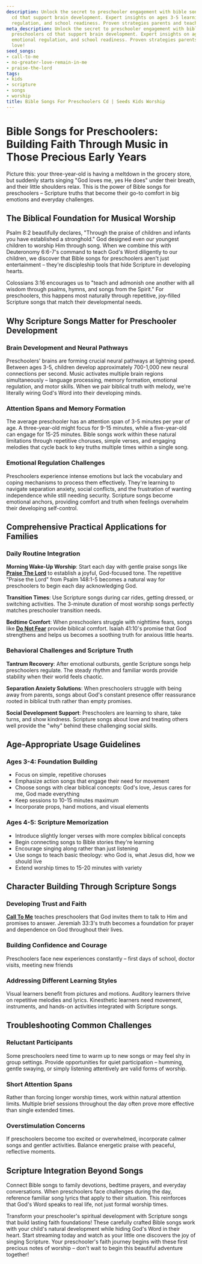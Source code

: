 ```yaml
---
description: Unlock the secret to preschooler engagement with bible songs for preschoolers
  cd that support brain development. Expert insights on ages 3-5 learning, emotional
  regulation, and school readiness. Proven strategies parents and teachers love!
meta_description: Unlock the secret to preschooler engagement with bible songs for
  preschoolers cd that support brain development. Expert insights on ages 3-5 learning,
  emotional regulation, and school readiness. Proven strategies parents and teachers
  love!
seed_songs:
- call-to-me
- no-greater-love-remain-in-me
- praise-the-lord
tags:
- kids
- scripture
- songs
- worship
title: Bible Songs For Preschoolers Cd | Seeds Kids Worship
---
```

# Bible Songs for Preschoolers: Building Faith Through Music in Those Precious Early Years

Picture this: your three-year-old is having a meltdown in the grocery store, but suddenly starts singing "God loves me, yes He does" under their breath, and their little shoulders relax. This is the power of Bible songs for preschoolers – Scripture truths that become their go-to comfort in big emotions and everyday challenges.

## The Biblical Foundation for Musical Worship

Psalm 8:2 beautifully declares, "Through the praise of children and infants you have established a stronghold." God designed even our youngest children to worship Him through song. When we combine this with Deuteronomy 6:6-7's command to teach God's Word diligently to our children, we discover that Bible songs for preschoolers aren't just entertainment – they're discipleship tools that hide Scripture in developing hearts.

Colossians 3:16 encourages us to "teach and admonish one another with all wisdom through psalms, hymns, and songs from the Spirit." For preschoolers, this happens most naturally through repetitive, joy-filled Scripture songs that match their developmental needs.

## Why Scripture Songs Matter for Preschooler Development

### Brain Development and Neural Pathways

Preschoolers' brains are forming crucial neural pathways at lightning speed. Between ages 3-5, children develop approximately 700-1,000 new neural connections per second. Music activates multiple brain regions simultaneously – language processing, memory formation, emotional regulation, and motor skills. When we pair biblical truth with melody, we're literally wiring God's Word into their developing minds.

### Attention Spans and Memory Formation

The average preschooler has an attention span of 3-5 minutes per year of age. A three-year-old might focus for 9-15 minutes, while a five-year-old can engage for 15-25 minutes. Bible songs work within these natural limitations through repetitive choruses, simple verses, and engaging melodies that cycle back to key truths multiple times within a single song.

### Emotional Regulation Challenges

Preschoolers experience intense emotions but lack the vocabulary and coping mechanisms to process them effectively. They're learning to navigate separation anxiety, social conflicts, and the frustration of wanting independence while still needing security. Scripture songs become emotional anchors, providing comfort and truth when feelings overwhelm their developing self-control.

## Comprehensive Practical Applications for Families

### Daily Routine Integration

**Morning Wake-Up Worship**: Start each day with gentle praise songs like **[Praise The Lord](https://seedskidsworship.com/product/praise-the-lord-psalm-1451-5/)** to establish a joyful, God-focused tone. The repetitive "Praise the Lord" from Psalm 148:1-5 becomes a natural way for preschoolers to begin each day acknowledging God.

**Transition Times**: Use Scripture songs during car rides, getting dressed, or switching activities. The 3-minute duration of most worship songs perfectly matches preschooler transition needs.

**Bedtime Comfort**: When preschoolers struggle with nighttime fears, songs like **[Do Not Fear](https://seedskidsworship.com/product/do-not-fear-isaiah-4110-2/)** provide biblical comfort. Isaiah 41:10's promise that God strengthens and helps us becomes a soothing truth for anxious little hearts.

### Behavioral Challenges and Scripture Truth

**Tantrum Recovery**: After emotional outbursts, gentle Scripture songs help preschoolers regulate. The steady rhythm and familiar words provide stability when their world feels chaotic.

**Separation Anxiety Solutions**: When preschoolers struggle with being away from parents, songs about God's constant presence offer reassurance rooted in biblical truth rather than empty promises.

**Social Development Support**: Preschoolers are learning to share, take turns, and show kindness. Scripture songs about love and treating others well provide the "why" behind these challenging social skills.

## Age-Appropriate Usage Guidelines

### Ages 3-4: Foundation Building
- Focus on simple, repetitive choruses
- Emphasize action songs that engage their need for movement
- Choose songs with clear biblical concepts: God's love, Jesus cares for me, God made everything
- Keep sessions to 10-15 minutes maximum
- Incorporate props, hand motions, and visual elements

### Ages 4-5: Scripture Memorization
- Introduce slightly longer verses with more complex biblical concepts
- Begin connecting songs to Bible stories they're learning
- Encourage singing along rather than just listening
- Use songs to teach basic theology: who God is, what Jesus did, how we should live
- Extend worship times to 15-20 minutes with variety

## Character Building Through Scripture Songs

### Developing Trust and Faith
**[Call To Me](https://seedskidsworship.com/product/ask-seek-knock-matthew-77-8-2/)** teaches preschoolers that God invites them to talk to Him and promises to answer. Jeremiah 33:3's truth becomes a foundation for prayer and dependence on God throughout their lives.

### Building Confidence and Courage
Preschoolers face new experiences constantly – first days of school, doctor visits, meeting new friends

### Addressing Different Learning Styles
Visual learners benefit from pictures and motions. Auditory learners thrive on repetitive melodies and lyrics. Kinesthetic learners need movement, instruments, and hands-on activities integrated with Scripture songs.

## Troubleshooting Common Challenges

### Reluctant Participants
Some preschoolers need time to warm up to new songs or may feel shy in group settings. Provide opportunities for quiet participation – humming, gentle swaying, or simply listening attentively are valid forms of worship.

### Short Attention Spans
Rather than forcing longer worship times, work within natural attention limits. Multiple brief sessions throughout the day often prove more effective than single extended times.

### Overstimulation Concerns
If preschoolers become too excited or overwhelmed, incorporate calmer songs and gentler activities. Balance energetic praise with peaceful, reflective moments.

## Scripture Integration Beyond Songs

Connect Bible songs to family devotions, bedtime prayers, and everyday conversations. When preschoolers face challenges during the day, reference familiar song lyrics that apply to their situation. This reinforces that God's Word speaks to real life, not just formal worship times.

Transform your preschooler's spiritual development with Scripture songs that build lasting faith foundations! These carefully crafted Bible songs work with your child's natural development while hiding God's Word in their heart. Start streaming today and watch as your little one discovers the joy of singing Scripture. Your preschooler's faith journey begins with these first precious notes of worship – don't wait to begin this beautiful adventure together!

<script type="application/ld+json">
{
  "@context": "https://schema.org",
  "@type": "Article",
  "headline": "Bible Songs For Preschoolers Cd",
  "author": {
    "@type": "Organization",
    "name": "Seeds Kids Worship"
  },
  "publisher": {
    "@type": "Organization",
    "name": "Seeds Kids Worship",
    "logo": {
      "@type": "ImageObject",
      "url": "https://seedskidsworship.com/logo.png"
    }
  },
  "datePublished": "2025-09-02T17:45:29.962375",
  "dateModified": "2025-09-02T17:45:29.962398",
  "description": "Unlock the secret to preschooler engagement with bible songs for preschoolers cd that support brain development. Expert insights on ages 3-5 learning, emotional",
  "mainEntityOfPage": {
    "@type": "WebPage",
    "@id": "https://seedskidsworship.com/activities/bible-songs-for-preschoolers-cd/"
  }
}
</script>

<script type="application/ld+json">
{
  "@context": "https://schema.org",
  "@type": "Product",
  "name": "Call To Me",
  "description": "Encouraging song based on God's invitation to call on Him and He will answer with great and unsearchable things",
  "url": "https://seedskidsworship.com/product/ask-seek-knock-matthew-77-8-2/",
  "brand": {
    "@type": "Brand",
    "name": "Seeds Kids Worship"
  },
  "category": "Children's Christian Music",
  "album": "Seeds of Courage"
}
</script>

<script type="application/ld+json">
{
  "@context": "https://schema.org",
  "@type": "Product",
  "name": "No Greater Love (Remain in Me)",
  "description": "Upbeat scripture song from Psalm 62:1–2 reminding us to trust in God's steadfast love and not be shaken.",
  "url": "https://seedskidsworship.com/product/no-greater-love-remain-in-me-john-1513-14-2/",
  "brand": {
    "@type": "Brand",
    "name": "Seeds Kids Worship"
  },
  "category": "Children's Christian Music",
  "album": "Seeds of Faith"
}
</script>

<script type="application/ld+json">
{
  "@context": "https://schema.org",
  "@type": "Product",
  "name": "Praise The Lord",
  "description": "Joyful praise song encouraging all creation to praise the Lord from Psalm 148:1-5",
  "url": "https://seedskidsworship.com/product/praise-the-lord-psalm-1451-5/",
  "brand": {
    "@type": "Brand",
    "name": "Seeds Kids Worship"
  },
  "category": "Children's Christian Music",
  "album": "Seeds of Praise"
}
</script>

<script type="application/ld+json">
{
  "@context": "https://schema.org",
  "@type": "Product",
  "name": "Do Not Fear",
  "description": "An encouraging Scripture song from Isaiah
